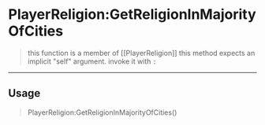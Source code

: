 # PlayerReligion:GetReligionInMajorityOfCities
> this function is a member of [[PlayerReligion]]
> this method expects an implicit "self" argument. invoke it with `:`
-----
## Usage
> PlayerReligion:GetReligionInMajorityOfCities()
